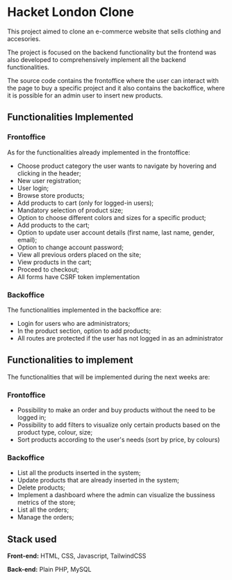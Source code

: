 
# Hacket London Clone

This project aimed to clone an e-commerce website that sells clothing and accesories.

The project is focused on the backend functionality but the frontend was also developed to comprehensively implement all the backend functionalities.

The source code contains the frontoffice where the user can interact with the page to buy a specific project and it also contains the backoffice, where it is possible for an admin user to insert new products.

## Functionalities Implemented

### Frontoffice

As for the functionalities already implemented in the frontoffice:

- Choose product category the user wants to navigate by hovering and clicking in the header;
- New user registration;
- User login;
- Browse store products;
- Add products to cart (only for logged-in users);
- Mandatory selection of product size;
- Option to choose different colors and sizes for a specific product;
- Add products to the cart;
- Option to update user account details (first name, last name, gender, email);
- Option to change account password;
- View all previous orders placed on the site;
- View products in the cart;
- Proceed to checkout;
- All forms have CSRF token implementation

### Backoffice

The functionalities implemented in the backoffice are:
- Login for users who are administrators;
- In the product section, option to add products;
- All routes are protected if the user has not logged in as an administrator

## Functionalities to implement

The functionalities that will be implemented during the next weeks are:

### Frontoffice

- Possibility to make an order and buy products without the need to be logged in;
- Possibility to add filters to visualize only certain products based on the product type, colour, size;
- Sort products according to the user's needs (sort by price, by colours)

### Backoffice

- List all the products inserted in the system;
- Update products that are already inserted in the system;
- Delete products;
- Implement a dashboard where the admin can visualize the bussiness metrics of the store;
- List all the orders;
- Manage the orders;


## Stack used

**Front-end:** HTML, CSS, Javascript, TailwindCSS

**Back-end:** Plain PHP, MySQL

